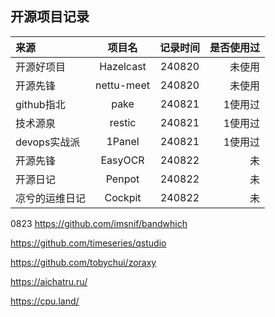 
## 开源项目记录

|来源|项目名|记录时间|是否使用过|
| :--------- | :--: |:--: | -----------: |
|开源好项目|Hazelcast|240820|未使用|
|开源先锋|nettu-meet|240820|未使用|
|github指北|pake|240821|1使用过|
|技术源泉|restic|240821|1使用过|
|devops实战派|1Panel|240821|1使用过|
|开源先锋|EasyOCR|240822|未|
|开源日记|Penpot|240822|未|
|凉兮的运维日记|Cockpit|240822|未|


0823 
https://github.com/imsnif/bandwhich 

https://github.com/timeseries/qstudio 

https://github.com/tobychui/zoraxy 

https://aichatru.ru/


https://cpu.land/
